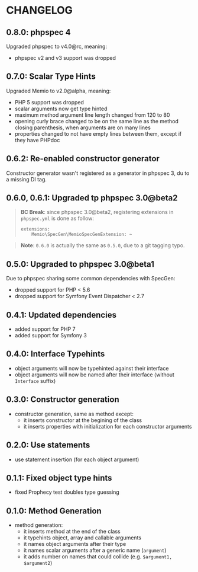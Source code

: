 # CHANGELOG

## 0.8.0: phpspec 4

Upgraded phpspec to v4.0@rc, meaning:

* phpspec v2 and v3 support was dropped

## 0.7.0: Scalar Type Hints

Upgraded Memio to v2.0@alpha, meaning:

* PHP 5 support was dropped    
* scalar arguments now get type hinted
* maximum method argument line length changed from 120 to 80
* opening curly brace changed to be on the same line as the method
  closing parenthesis, when arguments are on many lines
* properties changed to not have empty lines between them,
  except if they have PHPdoc

## 0.6.2: Re-enabled constructor generator

Constructor generator wasn't registered as a generator in phpspec 3,
du to a missing DI tag.

## 0.6.0, 0.6.1: Upgraded tp phpspec 3.0@beta2

> **BC Break**: since phpspec 3.0@beta2, registering extensions in
> `phpspec.yml` is done as follow:
>
> ```
> extensions:
>     Memio\SpecGen\MemioSpecGenExtension: ~
> ```

> **Note**: `0.6.0` is actually the same as `0.5.0`, due to a git tagging
> typo.

## 0.5.0: Upgraded to phpspec 3.0@beta1

Due to phpspec sharing some common dependencies with SpecGen:

* dropped support for PHP < 5.6
* dropped support for Symfony Event Dispatcher < 2.7

## 0.4.1: Updated dependencies

* added support for PHP 7
* added support for Symfony 3

## 0.4.0: Interface Typehints

* object arguments will now be typehinted against their interface
* object arguments will now be named after their interface (without `Interface` suffix)

## 0.3.0: Constructor generation

* constructor generation, same as method except:
    * it inserts constructor at the begining of the class
    * it inserts properties with initialization for each constructor arguments

## 0.2.0: Use statements

* use statement insertion (for each object argument)

## 0.1.1: Fixed object type hints

* fixed Prophecy test doubles type guessing

## 0.1.0: Method Generation

* method generation:
    * it inserts method at the end of the class
    * it typehints object, array and callable arguments
    * it names object arguments after their type
    * it names scalar arguments after a generic name (`argument`)
    * it adds number on names that could collide (e.g. `$argument1, $argument2`)
